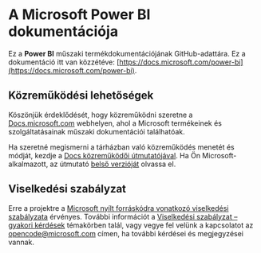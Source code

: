 # <a name="microsoft-power-bi-documentation"></a>A Microsoft Power BI dokumentációja

Ez a **Power BI** műszaki termékdokumentációjának GitHub-adattára. Ez a dokumentáció itt van közzétéve: [https://docs.microsoft.com/power-bi](https://docs.microsoft.com/power-bi).

## <a name="how-to-contribute"></a>Közreműködési lehetőségek

Köszönjük érdeklődését, hogy közreműködni szeretne a [Docs.microsoft.com](https://docs.microsoft.com/) webhelyen, ahol a Microsoft termékeinek és szolgáltatásainak műszaki dokumentációi találhatóak.

Ha szeretné megismerni a tárházban való közreműködés menetét és módját, kezdje a [Docs közreműködői útmutatójával](https://docs.microsoft.com/contribute). Ha Ön Microsoft-alkalmazott, az útmutató [belső verzióját](https://aka.ms/docsguidescontribute) olvassa el.

## <a name="code-of-conduct"></a>Viselkedési szabályzat

Erre a projektre a [Microsoft nyílt forráskódra vonatkozó viselkedési szabályzata](https://opensource.microsoft.com/codeofconduct/) érvényes. További információt a [Viselkedési szabályzat – gyakori kérdések](https://opensource.microsoft.com/codeofconduct/faq/) témakörben talál, vagy vegye fel velünk a kapcsolatot az [opencode@microsoft.com](mailto:opencode@microsoft.com) címen, ha további kérdései és megjegyzései vannak.